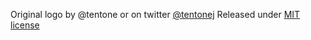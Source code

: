 Original logo by @tentone or on twitter [@tentonej](https://twitter.com/tentonej)
Released under [MIT license](https://github.com/jeromeetienne/AR.js/issues/4#issuecomment-281746031)
